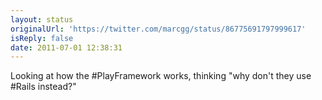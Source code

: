 ```yaml
---
layout: status
originalUrl: 'https://twitter.com/marcgg/status/86775691797999617'
isReply: false
date: 2011-07-01 12:38:31
---
```


Looking at how the #PlayFramework works, thinking "why don't they use #Rails instead?"
